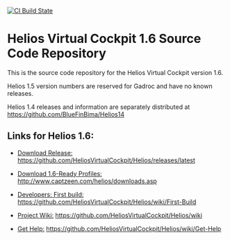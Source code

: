[![CI Build State](https://github.com/HeliosVirtualCockpit/Helios/actions/workflows/IntegrationBuild.yml/badge.svg)](https://github.com/HeliosVirtualCockpit/Helios/actions/workflows/IntegrationBuild.yml)
# Helios Virtual Cockpit 1.6 Source Code Repository

This is the source code repository for the Helios Virtual Cockpit version 1.6.  

Helios 1.5 version numbers are reserved for Gadroc and have no known releases.

Helios 1.4 releases and information are separately distributed at https://github.com/BlueFinBima/Helios14

## Links for Helios 1.6:

- [Download Release:](https://github.com/HeliosVirtualCockpit/Helios/releases/latest) https://github.com/HeliosVirtualCockpit/Helios/releases/latest

- [Download 1.6-Ready Profiles:](http://www.captzeen.com/helios/downloads.asp) http://www.captzeen.com/helios/downloads.asp

- [Developers: First build:](https://github.com/HeliosVirtualCockpit/Helios/wiki/First-Build) https://github.com/HeliosVirtualCockpit/Helios/wiki/First-Build
- [Project Wiki:](https://github.com/HeliosVirtualCockpit/Helios/wiki) https://github.com/HeliosVirtualCockpit/Helios/wiki

- [Get Help:](https://github.com/HeliosVirtualCockpit/Helios/wiki/Get-Help) https://github.com/HeliosVirtualCockpit/Helios/wiki/Get-Help

